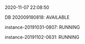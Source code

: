 2020-11-07 22:08:50

DB 202009180818: AVAILABLE

instance-20191031-0807: RUNNING

instance-20191102-0631: RUNNING